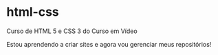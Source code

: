 # html-css
 Curso de HTML 5 e CSS 3 do Curso em Vídeo

Estou aprendendo a criar sites e agora vou gerenciar meus repositórios!